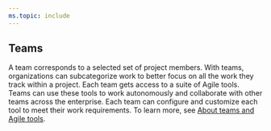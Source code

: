 ```yaml
---
ms.topic: include
---
```


## Teams

A team corresponds to a selected set of project members. With teams, organizations can subcategorize work to better focus on all the work they track within a project. Each team gets access to a suite of Agile tools. Teams can use these tools to work autonomously and collaborate with other teams across the enterprise. Each team can configure and customize each tool to meet their work requirements. To learn more, see [About teams and Agile tools](/azure/devops/organizations/settings/about-teams-and-settings).
